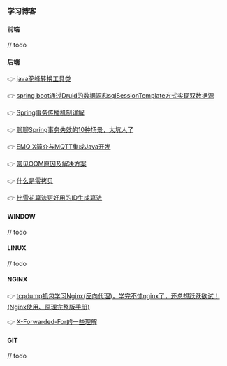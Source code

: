 ### 学习博客


#### 前端
// todo


#### 后端
👉 [java驼峰转换工具类](https://blog.csdn.net/kanglong129/article/details/98218871)


👉 [spring boot通过Druid的数据源和sqlSessionTemplate方式实现双数据源](https://blog.csdn.net/qq_32157851/article/details/101675197)


👉 [Spring事务传播机制详解](https://blog.csdn.net/qq_26323323/article/details/81908955)


👉 [聊聊Spring事务失效的10种场景，太坑人了](https://juejin.cn/post/7023296582078431246)


👉 [EMQ X简介与MQTT集成Java开发](https://blog.csdn.net/weixin_43847022/article/details/111885555)


👉 [常见OOM原因及解决方案](http://pdf.sonin.cn?file=常见OOM原因及解决方案.pdf)


👉 [什么是零拷贝](https://blog.csdn.net/a745233700/article/details/122660332)


👉 [比雪花算法更好用的ID生成算法](https://www.cnblogs.com/WuLiAKun/p/14623109.html)


#### WINDOW
// todo


#### LINUX
// todo


#### NGINX
👉 [tcpdump抓包学习Nginx(反向代理)，学完不怵nginx了，还总想跃跃欲试！(Nginx使用、原理完整版手册)](https://juejin.cn/post/7070269868553011230)


👉 [X-Forwarded-For的一些理解](https://blog.csdn.net/zyhmz/article/details/82505344)


#### GIT
// todo
